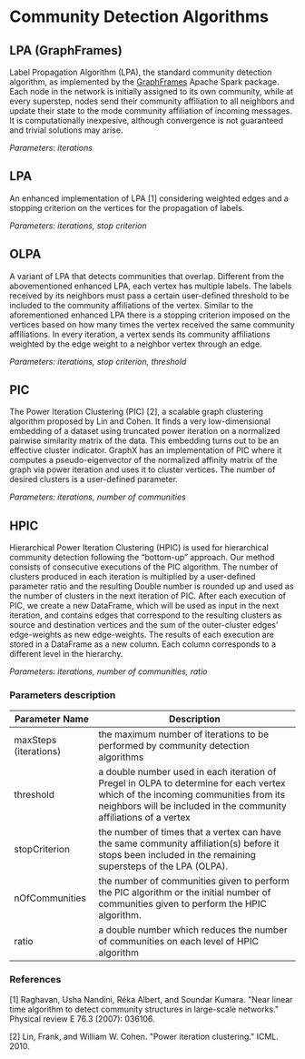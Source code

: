 # Community Detection Algorithms

## LPA (GraphFrames)

Label Propagation Algorithm (LPA), the standard community detection algorithm, as implemented by the [GraphFrames](https://graphframes.github.io/graphframes/docs/_site/user-guide.html#label-propagation-algorithm-lpa) Apache Spark package. 
Each node in the network is initially assigned to its own community, while at every superstep, nodes send their community affiliation to all neighbors and update their state to the mode community affiliation of incoming messages.
It is computationally inexpesive, although convergence is not guaranteed and trivial solutions may arise.

*Parameters: iterations*

## LPA
An enhanced implementation of LPA [1] considering weighted edges and a stopping criterion on the vertices for the propagation of labels. 

*Parameters: iterations, stop criterion*

## OLPA
A variant of LPA that detects communities that overlap. 
Different from the abovementioned enhanced LPA, each vertex has multiple labels. 
The labels received by its neighbors must pass a certain user-defined threshold to be included to the community affiliations of the vertex. 
Similar to the aforementioned enhanced LPA there is a stopping criterion imposed on the vertices based on how many times the vertex received the same community affiliations. 
In every iteration, a vertex sends its community affiliations weighted by the edge weight to a neighbor vertex through an edge.

*Parameters: iterations, stop criterion, threshold*

## PIC
The Power Iteration Clustering (PIC) [2], a scalable graph clustering algorithm proposed by Lin and Cohen. 
It finds a very low-dimensional embedding of a dataset using truncated power iteration on a normalized pairwise similarity matrix of the data. 
This embedding turns out to be an effective cluster indicator. 
GraphX has an implementation of PIC where it computes a pseudo-eigenvector of the normalized affinity matrix of the graph via power iteration and uses it to cluster vertices. 
The number of desired clusters is a user-defined parameter.

*Parameters: iterations, number of communities*

## HPIC 
Hierarchical Power Iteration Clustering (HPIC) is used for hierarchical community detection following the “bottom-up” approach. 
Our method consists of consecutive executions of the PIC algorithm. 
The number of clusters produced in each iteration is multiplied by a user-defined parameter ratio and the resulting Double number is rounded up and used as the number of clusters in the next iteration of PIC. After each execution of PIC, we create a new DataFrame, which will be used as input in the next iteration, and contains edges that correspond to the resulting clusters as source and destination vertices and the sum of the outer-cluster edges’ edge-weights as new edge-weights. The results of each execution are stored in a DataFrame as a new column. Each column corresponds to a different level in the hierarchy.

*Parameters: iterations, number of communities, ratio*

### Parameters description

| Parameter Name  | Description |
| ------------- | ------------- |
| maxSteps (iterations) | the maximum number of iterations to be performed by community detection algorithms |
| threshold |	a double number used in each iteration of Pregel in OLPA to determine for each vertex which of the incoming communities from its neighbors will be included in the community affiliations of a vertex |
| stopCriterion |	the number of times that a vertex can have the same community affiliation(s) before it stops been included in the remaining supersteps of the LPA (OLPA). |
| nOfCommunities |	the number of communities given to perform the PIC algorithm or the initial number of communities given to perform the HPIC algorithm. |
| ratio |	 a double number which reduces the number of communities on each level of HPIC algorithm |

### References
[1] Raghavan, Usha Nandini, Réka Albert, and Soundar Kumara. "Near linear time algorithm to detect community structures in large-scale networks." Physical review E 76.3 (2007): 036106.

[2] Lin, Frank, and William W. Cohen. "Power iteration clustering." ICML. 2010.
